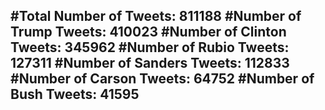 #Total Number of Tweets: 811188 
#Number of Trump Tweets: 410023
#Number of Clinton Tweets: 345962
#Number of Rubio Tweets: 127311
#Number of Sanders Tweets: 112833
#Number of Carson Tweets: 64752
#Number of Bush Tweets: 41595
---
